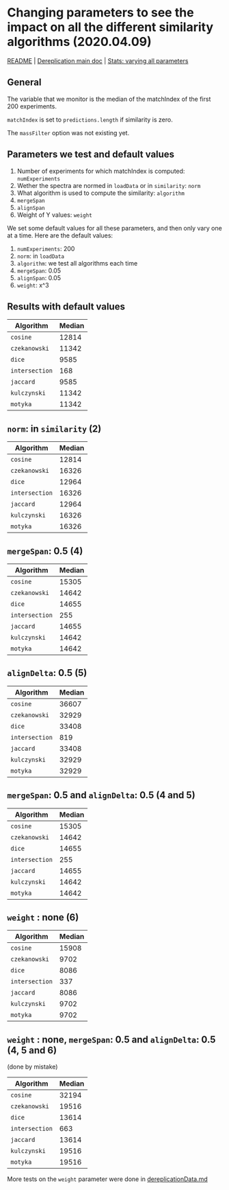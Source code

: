 # Changing parameters to see the impact on all the different similarity algorithms (2020.04.09)

[README](../README.md) | [Dereplication main doc](./dereplication.md) | [Stats: varying all parameters](./dereplicationData.md) 

## General

The variable that we monitor is the median of the matchIndex of the first 200 experiments.

`matchIndex` is set to `predictions.length` if similarity is zero.

The `massFilter` option was not existing yet.

## Parameters we test and default values

1. Number of experiments for which matchIndex is computed: `numExperiments`
2. Wether the spectra are normed in `loadData` or in `similarity`: `norm`
3. What algorithm is used to compute the similarity: `algorithm`
4. `mergeSpan`
5. `alignSpan`
6. Weight of Y values: `weight`

We set some default values for all these parameters, and then only vary one at a time. Here are the default values:
1. `numExperiments`: 200
2. `norm`:           in `loadData`
3. `algorithm`:      we test all algorithms each time
4. `mergeSpan`:      0.05
5. `alignSpan`:      0.05
6. `weight`:         x^3

## Results with default values

| Algorithm     | Median |
|---------------|---------
| `cosine`      |  12814  |
| `czekanowski` |  11342  |
| `dice`        |  9585   |
| `intersection`|  168    |
| `jaccard`     |  9585   |
| `kulczynski`  |  11342  |
| `motyka`      |  11342  |


## `norm`: in `similarity` (2)

| Algorithm     | Median |
|---------------|---------
| `cosine`      |  12814  |
| `czekanowski` |  16326  |
| `dice`        |  12964  |
| `intersection`|  16326  |
| `jaccard`     |  12964  |
| `kulczynski`  |  16326  |
| `motyka`      |  16326  |

## `mergeSpan`: 0.5 (4)

| Algorithm     | Median |
|---------------|---------
| `cosine`      |  15305  |
| `czekanowski` |  14642  |
| `dice`        |  14655  |
| `intersection`|  255    |
| `jaccard`     |  14655  |
| `kulczynski`  |  14642  |
| `motyka`      |  14642  |

## `alignDelta`: 0.5 (5)

| Algorithm     | Median |
|---------------|---------
| `cosine`      |  36607  |
| `czekanowski` |  32929  |
| `dice`        |  33408  |
| `intersection`|  819    |
| `jaccard`     |  33408  |
| `kulczynski`  |  32929  |
| `motyka`      |  32929  |


## `mergeSpan`: 0.5 and `alignDelta`: 0.5 (4 and 5)

| Algorithm     | Median |
|---------------|---------
| `cosine`      |  15305  |
| `czekanowski` |  14642  |
| `dice`        |  14655  |
| `intersection`|  255    |
| `jaccard`     |  14655  |
| `kulczynski`  |  14642  |
| `motyka`      |  14642  |

## `weight` : none (6)

| Algorithm     | Median |
|---------------|---------
| `cosine`      |  15908 |
| `czekanowski` |  9702  |
| `dice`        |  8086  |
| `intersection`|  337   |
| `jaccard`     |  8086  |
| `kulczynski`  |  9702  |
| `motyka`      |  9702  |


## `weight` : none, `mergeSpan`: 0.5 and `alignDelta`: 0.5 (4, 5 and 6)

(done by mistake)

| Algorithm     | Median |
|---------------|---------
| `cosine`      |  32194  |
| `czekanowski` |  19516  |
| `dice`        |  13614  |
| `intersection`|  663    |
| `jaccard`     |  13614  |
| `kulczynski`  |  19516  |
| `motyka`      |  19516  |

More tests on the `weight` parameter were done in [dereplicationData.md](./dereplicationData.md)





